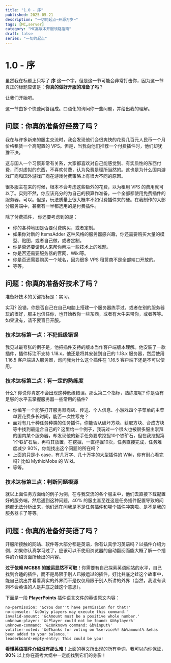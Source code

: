 ```yaml
---
title: "1.0 - 序"
published: 2025-05-21
description: "一切的起点~开源万岁~"
tags: [MC,server]
category: "MC高版本开服领路指南"
draft: false
series: "一切的起点"
---
```


# 1.0 - 序

虽然我在标题上只写了 **序** 这一个字，但是这一节可能会非常打击你，因为这一节真正的标题应该是：**你真的做好开服的准备了吗**？

让我们开始吧。

这一节由多个快速问答组成。口语化的询问你一些问题，并给出我的理解。

## 问题：你真的准备好经费了吗？

我在与许多新来的服主交流时，我会发现他们会很爽快的花费几百元人民币一个月价格租赁一个高配置的 VPS。但是，当我向他们推荐一个付费插件时，他们却犹豫不决。

这与国人一个习惯非常有关系，大家都喜欢对自己能感觉到、有实质性的东西付费，而对虚拟的东西，不喜欢付费，认为免费是理所当然的。这也是为什么国内游戏厂商和国外游戏厂商在游戏付费策略上有很大不同的原因。

很多服主在来的时候，根本不会考虑这些额外的花费，以为租用 VPS 的费用就可以了。实则不然，你应该充分的为自己的预算作准备。一个全部都使用免费插件的服务器，可以。但是，玩法质量上很大概率不如付费插件来的硬。在我制作的大部分服务端中，甚至有一半都选用的是付费插件。

除了付费插件， 你还要考虑到的是：

* 你的各种地图是否要付费购买，或者定制。
* 如果你对新的 ItemsAdder 这种风格的服务器感兴趣，你还需要购买大量的模型、贴图，或者自己做，或者定制。
* 你是否还要请别人来帮你解决一些技术上的难题。
* 你是否还需要服务器的官网、Wiki等。
* 你是否还需要购买一个域名，因为很多 VPS 租赁商不是全部端口开放的。
* 等等。

## 问题：你真的准备好技术了吗？

准备好技术的关键指标是：实习。

实习? 没错，你是否自己在自己电脑上搭建一个服务器练手过，或者在别的服务器玩的很好，服主也信任你，也开始教你一些东西，或者有大牛来带你，或者等等。如果没有，请不要盲目开服。

### 技术达标第一点：不犯低级错误

我见过最夸张的例子是，他把插件支持的版本当作客户端版本理解。他安装了一款插件，插件标注不支持 1.18.x，他还是将其安装到自己的 1.18.x 服务器，然后使用 1.16.5 客户端进入服务器，询问我为什么这个插件在 1.16.5 客户端下还是不可以使用。

### 技术达标第二点：有一定的熟练度

什么? 你说你肯定不会出现这种低级错误。那么第二个指标，熟练度呢? 你是否有足够的水平去掌握服务器一些常用的插件?

* 你编写一个能够打开服务器商店、传送、个人信息、小游戏四个子菜单的主菜单要花费多长时间，能否一次性写完？
* 面对有几十种任务种类的任务插件，你能否从破坏方块、获取方块、合成方块等中找到最适合自己的? 这里给一个例子，我玩过一个很火也被很多服主崇拜的国内某个服务器，却发现他的新手任务要求挖掘10个铁矿石，但在我挖掘第1个铁矿石后，再将其放置，在挖掘，一直挖掘10次，任务直接完成，任务难度减少 90%，你能找出这个问题的所在吗？
* 上面的只是小 case，有几万字、几十万字的大型插件的 Wiki，你有耐心看完吗? 比如 MythicMobs 的 Wiki。
* 等等。

### 技术达标第三点：判断问题根源

就以上面任务方面给的例子为例，在与我交流的各个服主中，他们去直接下载配置好的服务端，然后遇到这种问题，40% 的服主甚至连这是任务插件配置导致的问题都无法分析出来，他们还在问我是不是任务插件和哪个插件冲突啦、是不是我的服务器卡了等等。

## 问题：你真的准备好英语了吗？

开服所接触的网站、软件等大部分都是英语，你有认真学习英语吗？以插件介绍为例，如果你认真学习过了，应该可以不使用浏览器的自动翻阅而能大概了解一个插件的介绍页面所给出的内容。

**过于依赖 MCBBS 的搬运显然不可取**！你需要有自己探索英语网站的水平，自己找到合适的插件，而不是局限于别人已搬运过的插件，好比井底之蛙这个故事中，能自己跳出井看看真实的外界而不是仅仅局限于别人所讲的外界（当然，我没有讽刺不会英语的人是井底之蛙这个意思）。

下面是一段 **PlayerPoints** 插件语言文件的英语原文内容：

```
no-permission: '&cYou don''t have permission for that!'
no-console: '&cOnly players may execute this command.'
invalid-amount: '&cAmount must be a positive whole number.'
unknown-player: '&cPlayer could not be found: &b%player%'
unknown-command: '&cUnknown command: &b%input%'
votifier-voted: '&eThanks for voting on %service%! &b%amount% &ehas been added to your balance.'
leaderboard-empty-entry: This could be you!
```

**看懂英语插件介绍没有那么难**！上面的英文所出现的所有单词，我可以向你保证，**90%** 以上你在高考大纲中一定能找到它们的身影！

